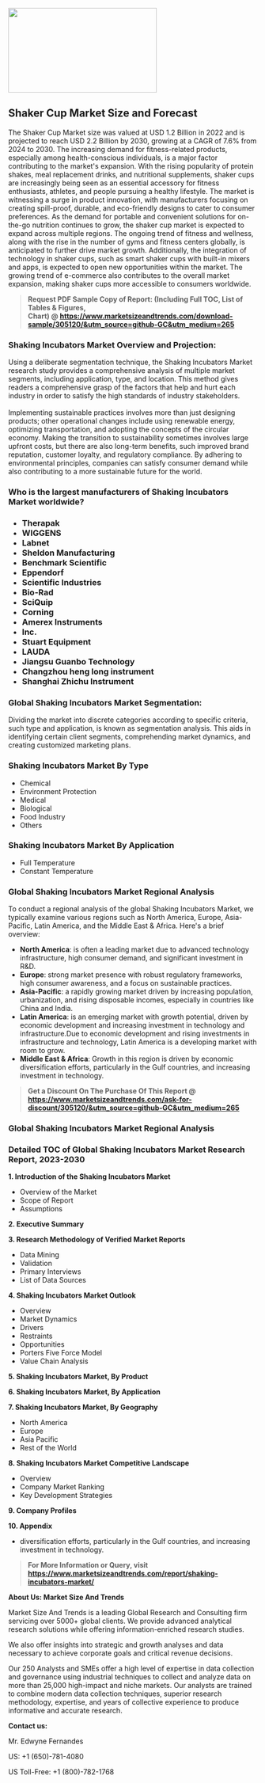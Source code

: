 <p><img class="alignnone size-medium wp-image-20088" src="https://ffe5etoiles.com/wp-content/uploads/2024/12/MST1-300x171.png" alt="" width="300" height="171" /></p><h2>Shaker Cup Market Size and Forecast</h2><p>The Shaker Cup Market size was valued at USD 1.2 Billion in 2022 and is projected to reach USD 2.2 Billion by 2030, growing at a CAGR of 7.6% from 2024 to 2030. The increasing demand for fitness-related products, especially among health-conscious individuals, is a major factor contributing to the market's expansion. With the rising popularity of protein shakes, meal replacement drinks, and nutritional supplements, shaker cups are increasingly being seen as an essential accessory for fitness enthusiasts, athletes, and people pursuing a healthy lifestyle. The market is witnessing a surge in product innovation, with manufacturers focusing on creating spill-proof, durable, and eco-friendly designs to cater to consumer preferences.  As the demand for portable and convenient solutions for on-the-go nutrition continues to grow, the shaker cup market is expected to expand across multiple regions. The ongoing trend of fitness and wellness, along with the rise in the number of gyms and fitness centers globally, is anticipated to further drive market growth. Additionally, the integration of technology in shaker cups, such as smart shaker cups with built-in mixers and apps, is expected to open new opportunities within the market. The growing trend of e-commerce also contributes to the overall market expansion, making shaker cups more accessible to consumers worldwide. </p><blockquote id="" class=""><strong>Request PDF Sample Copy of Report: (Including Full TOC, List of Tables &amp; Figures, Chart)&nbsp;@&nbsp;<strong><a href="https://www.marketsizeandtrends.com/download-sample/305120/&utm_source=github-GC&utm_medium=265" target="_blank">https://www.marketsizeandtrends.com/download-sample/305120/&utm_source=github-GC&utm_medium=265</a></strong></strong></blockquote><h3 id="" class="">Shaking Incubators Market&nbsp;Overview and Projection:</h3><p id="" class="">Using a deliberate segmentation technique, the Shaking Incubators Market research study provides a comprehensive analysis of multiple market segments, including application, type, and location. This method gives readers a comprehensive grasp of the factors that help and hurt each industry in order to satisfy the high standards of industry stakeholders. <br /> <br />Implementing sustainable practices involves more than just designing products; other operational changes include using renewable energy, optimizing transportation, and adopting the concepts of the circular economy. Making the transition to sustainability sometimes involves large upfront costs, but there are also long-term benefits, such improved brand reputation, customer loyalty, and regulatory compliance. By adhering to environmental principles, companies can satisfy consumer demand while also contributing to a more sustainable future for the world.</p><h3 id="" class="">Who is the largest manufacturers of&nbsp;Shaking Incubators Market worldwide?</h3><h3 class=""><p><ul><li>Therapak </li><li> WIGGENS </li><li> Labnet </li><li> Sheldon Manufacturing </li><li> Benchmark Scientific </li><li> Eppendorf </li><li> Scientific Industries </li><li> Bio-Rad </li><li> SciQuip </li><li> Corning </li><li> Amerex Instruments </li><li> Inc. </li><li> Stuart Equipment </li><li> LAUDA </li><li> Jiangsu Guanbo Technology </li><li> Changzhou heng long instrument </li><li> Shanghai Zhichu Instrument</li></ul></p></h3><h3 id="" class="">Global&nbsp;Shaking Incubators Market Segmentation:</h3><p id="" class="">Dividing the market into discrete categories according to specific criteria, such type and application, is known as segmentation analysis. This aids in identifying certain client segments, comprehending market dynamics, and creating customized marketing plans.</p><h3 id="" class="">Shaking Incubators Market&nbsp;By Type</h3><p><p><ul><li>Chemical</li><li> Environment Protection</li><li> Medical</li><li> Biological</li><li> Food Industry</li><li> Others</p></li></ul></p></p><h3 id="" class="">Shaking Incubators Market&nbsp;By Application</h3><p class=""><p><ul><li>Full Temperature</li><li> Constant Temperature</li></ul></p></p><h3 id="" class="">Global Shaking Incubators Market Regional Analysis</h3><p id="" class="">To conduct a regional analysis of the global Shaking Incubators Market, we typically examine various regions such as North America, Europe, Asia-Pacific, Latin America, and the Middle East &amp; Africa. Here's a brief overview:</p><ul><li><strong>North America</strong>: is often a leading market due to advanced technology infrastructure, high consumer demand, and significant investment in R&amp;D.</li><li><strong>Europe</strong>: strong market presence with robust regulatory frameworks, high consumer awareness, and a focus on sustainable practices.</li><li><strong>Asia-Pacific</strong>: a rapidly growing market driven by increasing population, urbanization, and rising disposable incomes, especially in countries like China and India.</li><li><strong>Latin America</strong>: is an emerging market with growth potential, driven by economic development and increasing investment in technology and infrastructure.Due to economic development and rising investments in infrastructure and technology, Latin America is a developing market with room to grow.</li><li><strong>Middle East &amp; Africa</strong>: Growth in this region is driven by economic diversification efforts, particularly in the Gulf countries, and increasing investment in technology.</li></ul><blockquote id="" class=""><strong>Get a Discount On The Purchase Of This Report @ <strong><a href="https://www.marketsizeandtrends.com/ask-for-discount/305120/&utm_source=github-GC&utm_medium=265" target="_blank">https://www.marketsizeandtrends.com/ask-for-discount/305120/&utm_source=github-GC&utm_medium=265</a></strong></strong></blockquote><h3 id="" class="">Global Shaking Incubators Market Regional Analysis</h3><h3 id="" class="">Detailed TOC of Global Shaking Incubators Market Research Report, 2023-2030</h3><p id="" class=""><strong>1. Introduction of the Shaking Incubators Market</strong></p><ul><li>Overview of the Market</li><li>Scope of Report</li><li>Assumptions</li></ul><p id="" class=""><strong>2. Executive Summary</strong></p><p id="" class=""><strong>3. Research Methodology of Verified Market Reports</strong></p><ul><li>Data Mining</li><li>Validation</li><li>Primary Interviews</li><li>List of Data Sources</li></ul><p id="" class=""><strong>4. Shaking Incubators Market Outlook</strong></p><ul><li>Overview</li><li>Market Dynamics</li><li>Drivers</li><li>Restraints</li><li>Opportunities</li><li>Porters Five Force Model</li><li>Value Chain Analysis</li></ul><p id="" class=""><strong>5. Shaking Incubators Market, By Product</strong></p><p id="" class=""><strong>6. Shaking Incubators Market, By Application</strong></p><p id="" class=""><strong>7. Shaking Incubators Market, By Geography</strong></p><ul><li>North America</li><li>Europe</li><li>Asia Pacific</li><li>Rest of the World</li></ul><p id="" class=""><strong>8. Shaking Incubators Market Competitive Landscape</strong></p><ul><li>Overview</li><li>Company Market Ranking</li><li>Key Development Strategies</li></ul><p id="" class=""><strong>9. Company Profiles</strong></p><p id="" class=""><strong>10. Appendix</strong></p><ul><li>diversification efforts, particularly in the Gulf countries, and increasing investment in technology.</li></ul><blockquote id="" class=""><strong>For More Information or Query, visit <strong><strong><a href="https://www.marketsizeandtrends.com/report/shaking-incubators-market/" target="_blank">https://www.marketsizeandtrends.com/report/shaking-incubators-market/</a></strong></strong></strong></blockquote><p id="" class=""><strong>About Us: Market Size And Trends</strong></p><p id="" class="">Market Size And Trends is a leading Global Research and Consulting firm servicing over 5000+ global clients. We provide advanced analytical research solutions while offering information-enriched research studies.</p><p id="" class="">We also offer insights into strategic and growth analyses and data necessary to achieve corporate goals and critical revenue decisions.</p><p id="" class="">Our 250 Analysts and SMEs offer a high level of expertise in data collection and governance using industrial techniques to collect and analyze data on more than 25,000 high-impact and niche markets. Our analysts are trained to combine modern data collection techniques, superior research methodology, expertise, and years of collective experience to produce informative and accurate research.</p><p id="" class=""><strong>Contact us:</strong></p><p id="" class="">Mr. Edwyne Fernandes</p><p id="" class="">US: +1 (650)-781-4080</p><p id="" class="">US Toll-Free: +1 (800)-782-1768</p>

